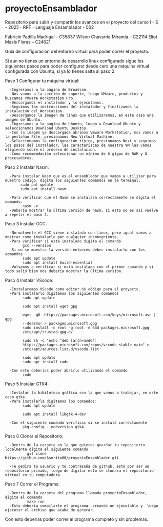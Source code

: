 # proyectoEnsamblador
Repositorio para subir y compartir los avances en el proyecto del curso I - S - 2025 - RRF - Lenguaje Ensamblador - 002

Fabricio Padilla Madrigal – C35837 
Wilson Chavarría Miranda – C22114 
Eliot Masís Flores – C24621

Guía de configuración del entorno virtual para poder correr el proyecto.

Si aun no tienes un entorno de desarrollo linux configurado sigue los siguientes pasos para poder configurar desde cero una máquina virtual configurada con Ubuntu, si ya lo tienes salta al paso 2.

Paso 1 Configurar tu máquina virtual:

      -Ingresamos a la página de Broadcom.    
      -Nos vamos a la sección de soporte, luego VMware, productos y buscamos VMware Workstation Pro.
      -Descargamos el instalador y lo ejecutamos.
      -Seguimos las instrucciones del instalador y finalizamos la instalación del Worstation.
      -Descargamos la imagen de linux que utilizaremos, en este caso una imagen de Ubuntu.
      -Ingresamos a la pagina de Ubuntu, luego a Download Ubuntu y seleccionamos Download Ubuntu Desktop.
      -Con la imagen ya descargada abrimos Vmware Workstation, nos vamos a la pestañan File, presionamos New Virtual Machine.
      -Seleccionamos la configuración típica, presionamos Next y seguimos los pasos del instalador, las caracteríscas de nuestra VM las vamos eligiendo sobre el proceso de instalacion.
      -Como recomendación seleccionar un mínimo de 6 gigas de RAM y 8 procesadores.

Paso 2 Instalar Nasm:

      -Para instalar Nasm que es el ensamblador que vamos a utilizar para nuestro código, digita los siguientes comandos en la terminal.
           sudo pat update
           sudo apt install nasm
           
      -Para verificar que el Nasm se instalara correctamente se digita el comando. 
            nasm -v
      -Debería mostrar la última versión de nasm, si esto no es así vuelve a repetir el paso 2.
      
Paso 3 Instalar GCC:

      -Normalmente el GCC viene instalado con linux, pero igual vamos a mostrar como instalarlo por cualquier inconveniente.
      -Para verificar si está instalado digita el comando 
            gcc --version
      -Si no se muestra la versión entonces debes instalarlo con los comandos
            sudo apt update
            sudo apt install build-essential
      -Volvemos a verificar si está instalado con el primer comando y si todo salió bien nos debería mostrar la última version.

Paso 4 Instalar VScode:

      -Instalaremos VScode como editor de código para el proyecto.
      -Para instalarlo digitamos los siguientes comandos
            sudo apt update
            
            sudo apt install wget gpg
            
            wget -qO- https://packages.microsoft.com/keys/microsoft.asc | gpg
            --dearmor > packages.microsoft.gpg
            sudo install -o root -g root -m 644 packages.microsoft.gpg
            /etc/apt/trusted.gpg.d/
            
            sudo sh -c 'echo "deb [arch=amd64]
            https://packages.microsoft.com/repos/vscode stable main" >
            /etc/apt/sources.list.d/vscode.list'
            
            sudo apt update
            sudo apt install code
            
      -Con esto deberías poder abrirlo utilizando el comando
            code

Paso 5 Instalar GTK4:

      -Instalar la bibiloteca gráfica con la que vamos a trabajar, en este caso gtk4
      -Para instalarla digitamos los comandos:
            sudo apt update
            
            sudo apt install libgtk-4-dev
            
      -Con el siguiente comando verificas si se instaló correctamente
            pkg-config --modversion gtk4.
            
Paso 6 Clonar el Repositorio:

      -Dentro de la carpeta en la que quieras guardar tu repositorio localmente digita el siguiente comando
              git clone https://github.com/Asurito08/proyectoEnsamblador.git
              
      -Te pedira tu usuario y tu contraseña de github, esto por ser un repositorio privado, luego de digitar esto se clonara el repositorio virtual en tu computadora.
    
Paso 7 Correr el Programa: 

      -Dentro de la carpeta del programa llamada proyectoEnsamblador, digita el comando
              make run
      -Esto debería compilarte el programa, creando un ejecutable y  luego ejecutar el archivo que acaba de generar.

Con esto deberías poder correr el programa completo y sin problemas.
